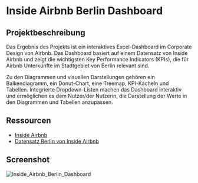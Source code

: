 # Inside Airbnb Berlin Dashboard

## Projektbeschreibung

Das Ergebnis des Projekts ist ein interaktives Excel-Dashboard im Corporate Design von Airbnb. Das Dashboard basiert auf einem Datensatz von Inside Airbnb und zeigt die wichtigsten Key Performance Indicators (KPIs), die für Airbnb Unterkünfte im Stadtgebiet von Berlin relevant sind.

Zu den Diagrammen und visuellen Darstellungen gehören ein Balkendiagramm, ein Donut-Chart, eine Treemap, KPI-Kacheln und Tabellen. Integrierte Dropdown-Listen machen das Dashboard interaktiv und ermöglichen es dem Nutzer/der Nutzerin, die Darstellung der Werte in den Diagrammen und Tabellen anzupassen.

## Ressourcen

- [Inside Airbnb](http://insideairbnb.com/)
- [Datensatz Berlin von Inside Airbnb](http://insideairbnb.com/berlin)

## Screenshot

![Inside_Airbnb_Berlin_Dashboard](https://github.com/laresd/Inside_Airbnb_Berlin_dashboard/assets/53877625/a105b1e4-603d-4249-b219-348cbd478a53)
